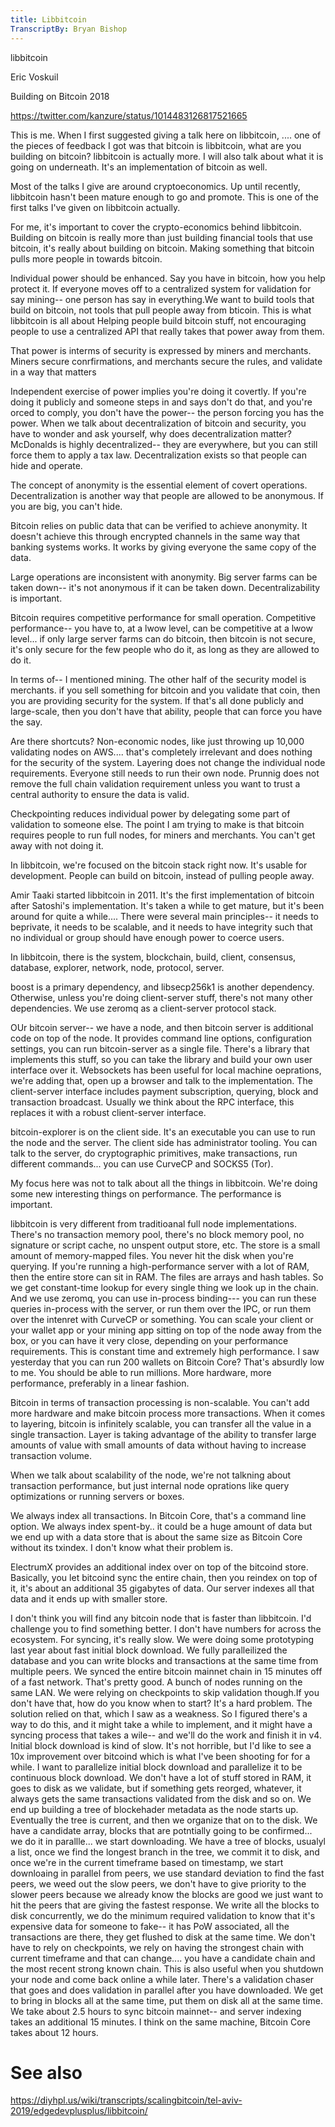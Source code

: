 ```yaml
---
title: Libbitcoin
TranscriptBy: Bryan Bishop
---
```


libbitcoin

Eric Voskuil

Building on Bitcoin 2018

<https://twitter.com/kanzure/status/1014483126817521665>

This is me. When I first suggested giving a talk here on libbitcoin, ....  one of the pieces of feedback I got was that bitcoin is libbitcoin, what are you building on bitcoin? libbitcoin is actually more. I will also talk about what it is going on underneath. It's an implementation of bitcoin as well.

Most of the talks I give are around cryptoeconomics. Up until recently, libbitcoin hasn't been mature enough to go and promote. This is one of the first talks I've given on libbitcoin actually.

For me, it's important to cover the crypto-economics behind libbitcoin. Building on bitcoin is really more than just building financial tools that use bitcoin, it's really about building on bitcoin. Making something that bitcoin pulls more people in towards bitcoin.

Individual power should be enhanced. Say you have in bitcoin, how you help protect it. If everyone moves off to a centralized system for validation for say mining-- one person has say in everything.We want to build tools that build on bitcoin, not tools that pull people away from bticoin. This is what libbitcoin is all about Helping people build bitcoin stuff, not encouraging people to use a centralized API that really takes that power away from them.

That power is interms of security is expressed by miners and merchants. Miners secure conrfirmations, and merchants secure the rules, and validate in a way that matters

Independent exercise of power implies you're doing it covertly. If you're doing it publicly and someone steps in and says don't do that, and you're orced to comply, you don't have the power-- the person forcing you has the power. When we talk about decentralization of bitcoin and security, you have to wonder and ask yourself, why does decentralization matter? McDonalds is highly decentralized-- they are everywhere, but you can still force them to apply a tax law. Decentralization exists so that people can hide and operate.

The concept of anonymity is the essential element of covert operations. Decentralization is another way that people are allowed to be anonymous. If you are big, you can't hide.

Bitcoin relies on public data that can be verified to achieve anonymity. It doesn't achieve this through encrypted channels in the same way that banking systems works. It works by giving everyone the same copy of the data.

Large operations are inconsistent with anonymity. Big server farms can be taken down-- it's not anonymous if it can be taken down. Decentralizability is important.

Bitcoin requires competitive performance for small operation. Competitive performance-- you have to, at a lwow level, can be competitive at a lwow level... if only large server farms can do bitcoin, then bitcoin is not secure, it's only secure for the few people who do it, as long as they are allowed to do it.

In terms of-- I mentioned mining. The other half of the security model is merchants. if you sell something for bitcoin and you validate that coin, then you are providing security for the system. If that's all done publicly and large-scale, then you don't have that ability, people that can force you have the say.

Are there shortcuts? Non-economic nodes, like just throwing up 10,000 validating nodes on AWS.... that's completely irrelevant and does nothing for the security of the system. Layering does not change the individual node requirements. Everyone still needs to run their own node. Prunnig does not remove the full chain validation requirement unless you want to trust a central authority to ensure the data is valid.

Checkpointing reduces individual power by delegating some part of validation to someone else. The point I am trying to make is that bitcoin requires people to run full nodes, for miners and merchants. You can't get away with not doing it.

In libbitcoin, we're focused on the bitcoin stack right now. It's usable for development. People can build on bitcoin, instead of pulling people away.

Amir Taaki started libbitcoin in 2011. It's the first implementation of bitcoin after Satoshi's implementation. It's taken a while to get mature, but it's been around for quite a while.... There were several main principles-- it needs to beprivate, it needs to be scalable, and it needs to have integrity such that no individual or group should have enough power to coerce users.

In libbitcoin, there is the system, blockchain, build, client, consensus, database, explorer, network, node, protocol, server.

boost is a primary dependency, and libsecp256k1 is another dependency. Otherwise, unless you're doing client-server stuff, there's not many other dependencies. We use zeromq as a client-server protocol stack.

OUr bitcoin server-- we have a node, and then bitcoin server is additional code on top of the node. It provides command line options, configuration settings, you can run bitcoin-server as a single file. There's a library that implements this stuff, so you can take the library and build your own user interface over it. Websockets has been useful for local machine oeprations, we're adding that, open up a browser and talk to the implementation. The client-server interface includes payment subscription, querying, block and transaction broadcast. Usually we think about the RPC interface, this replaces it with a robust client-server interface.

bitcoin-explorer is on the client side. It's an executable you can use to run the node and the server. The client side has administrator tooling. You can talk to the server, do cryptographic primitives, make transactions, run different commands... you can use CurveCP and SOCKS5 (Tor).

My focus here was not to talk about all the things in libbitcoin. We're doing some new interesting things on performance. The performance is important.

libbitcoin is very different from traditioanal full node implementations. There's no transaction memory pool, there's no block memory pool, no signature or script cache, no unspent output store, etc. The store is a small amount of memory-mapped files. You never hit the disk when you're querying. If you're running a high-performance server with a lot of RAM, then the entire store can sit in RAM. The files are arrays and hash tables. So we get constant-time lookup for every single thing we look up in the chain. And we use zeromq, you can use in-process binding--- you can run these queries in-process with the server, or run them over the IPC, or run them over the intenret with CurveCP or something. You can scale your client or your wallet app or your mining app sitting on top of the node away from the box, or you can have it very close, depending on your performance requirements. This is constant time and extremely high performance. I saw yesterday that you can run 200 wallets on Bitcoin Core? That's absurdly low to me. You should be able to run millions. More hardware, more performance, preferably in a linear fashion.

Bitcoin in terms of transaction processing is non-scalable. You can't add more hardware and make bitcoin process more transactions. When it comes to layering, bitcoin is infinitely scalable, you can transfer all the value in a single transaction. Layer is taking advantage of the ability to transfer large amounts of value with small amounts of data without having to increase transaction volume.

When we talk about scalability of the node, we're not talkning about transaction performance, but just internal node oprations like query optimizations or running servers or boxes.

We always index all transactions. In Bitcoin Core, that's a command line option. We always index spent-by.. it could be a huge amount of data but we end up with a data store that is about the same size as Bitcoin Core without its txindex. I don't know what their problem is.

ElectrumX provides an additional index over on top of the bitcoind store. Basically, you let bitcoind sync the entire chain, then you reindex on top of it, it's about an additional 35 gigabytes of data. Our server indexes all that data and it ends up with smaller store.

I don't think you will find any bitcoin node that is faster than libbitcoin. I'd challenge you to find something better. I don't have numbers for across the ecosystem. For syncing, it's really slow. We were doing some prototyping last year about fast initial block download. We fully paralleilized the database and you can write blocks and transactions at the same time from multiple peers. We synced the entire bitcoin mainnet chain in 15 minutes off of a fast network. That's pretty good. A bunch of nodes running on the same LAN. We were relying on checkpoints to skip validation though.If you don't have that, how do you know when to start? It's a hard problem. The solution relied on that, which I saw as a weakness. So I figured there's a way to do this, and it might take a while to implement, and it might have a syncing process that takes a wile-- and we'll do the work and finish it in v4. Initial block download is kind of slow. It's not horrible, but I'd like to see a 10x improvement over bitcoind which is what I've been shooting for for a while. I want to parallelize initial block download and parallelize it to be continuous block download. We don't have a lot of stuff stored in RAM, it goes to disk as we validate, but if something gets reorged, whatever, it always gets the same transactions validated from the disk and so on. We end up building a tree of blockehader metadata as the node starts up. Eventually the tree is current, and then we organize that on to the disk. We have a candidate array, blocks that are potntially going to be confirmed... we do it in parallle... we start downloading. We have a tree of blocks, usualyl a list, once we find the longest branch in the tree, we commit it to disk, and once we're in the current timeframe based on timestamp, we start downloaing in parallel from peers, we use standard deviation to find the fast peers, we weed out the slow peers, we don't have to give priority to the slower peers because we already know the blocks are good we just want to hit the peers that are giving the fastest response. We write all the blocks to disk concurrently, we do the minimum required validation to know that it's expensive data for someone to fake-- it has PoW associated, all the transactions are there, they get flushed to disk at the same time. We don't have to rely on checkpoints, we rely on having the strongest chain with current timeframe and that can change.... you have a candidate chain and the most recent strong known chain. This is also useful when you shutdown your node and come back online a while later. There's a validation chaser that goes and does validation in parallel after you have downloaded. We get to bring in blocks all at the same time, put them on disk all at the same time. We take about 2.5 hours to sync bitcoin mainnet-- and server indexing takes an additional 15 minutes.  I think on the same machine, Bitcoin Core takes about 12 hours.

# See also

<https://diyhpl.us/wiki/transcripts/scalingbitcoin/tel-aviv-2019/edgedevplusplus/libbitcoin/>
